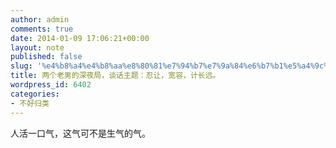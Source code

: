 ```yaml
---
author: admin
comments: true
date: 2014-01-09 17:06:21+00:00
layout: note
published: false
slug: '%e4%b8%a4%e4%b8%aa%e8%80%81%e7%94%b7%e7%9a%84%e6%b7%b1%e5%a4%9c%e5%b1%80%ef%bc%8c%e8%b0%88%e8%af%9d%e4%b8%bb%e9%a2%98%ef%bc%9a%e5%bf%8d%e8%ae%a9%ef%bc%8c%e5%ae%bd%e5%ae%b9%ef%bc%8c%e8%ae%a1%e9%95%bf'
title: 两个老男的深夜局，谈话主题：忍让，宽容，计长远。
wordpress_id: 6402
categories:
- 不好归类
---
```


人活一口气，这气可不是生气的气。
